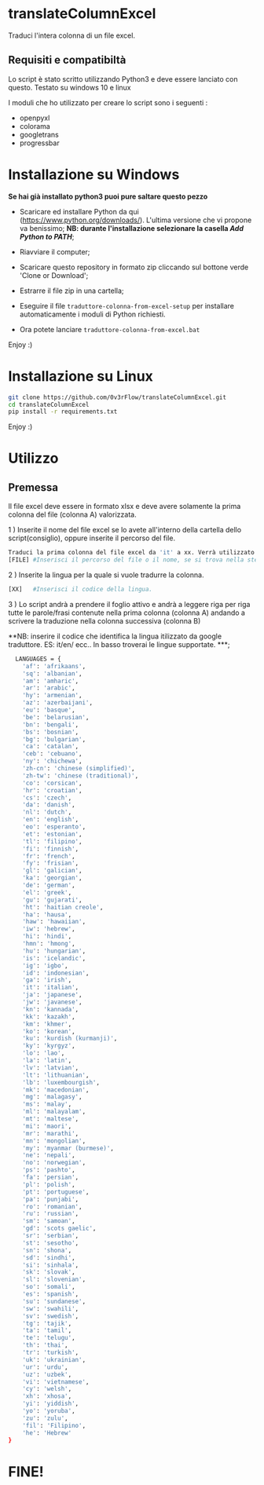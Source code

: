 # translateColumnExcel
Traduci l'intera colonna di un file excel.

 ## Requisiti e compatibiltà
 Lo script è stato scritto utilizzando Python3 e deve essere lanciato con questo. 
 Testato su windows 10 e linux
 
 I moduli che ho utilizzato per creare lo script sono i seguenti :
 
 * openpyxl
 * colorama
 * googletrans
 * progressbar

# Installazione su Windows 
**Se hai già installato python3 puoi pure saltare questo pezzo**

* Scaricare ed installare Python da qui (https://www.python.org/downloads/). L'ultima versione che vi propone va benissimo;
  **NB: durante l'installazione selezionare la casella *Add Python to PATH***;
  
* Riavviare il computer;
* Scaricare questo repository in formato zip cliccando sul bottone verde 'Clone or Download';
* Estrarre il file zip in una cartella;
* Eseguire il file `traduttore-colonna-from-excel-setup` per installare automaticamente i moduli di Python richiesti.
* Ora potete lanciare `traduttore-colonna-from-excel.bat`

Enjoy :)

# Installazione su Linux  

```bash
git clone https://github.com/0v3rFlow/translateColumnExcel.git
cd translateColumnExcel
pip install -r requirements.txt
```

Enjoy :)

# Utilizzo

## Premessa
 Il file excel deve essere in formato xlsx e deve avere solamente la prima colonna del file (colonna A) valorizzata.

1 ) Inserite il nome del file excel se lo avete all'interno della cartella dello script(consiglio), oppure inserite il percorso del file.

```bash
Traduci la prima colonna del file excel da 'it' a xx. Verrà utilizzato Google Translate
[FILE] #Inserisci il percorso del file o il nome, se si trova nella stessa directory dello script 
```

2 ) Inserite la lingua per la quale si vuole tradurre la colonna. 

```bash
[XX]   #Inserisci il codice della lingua. 
```
3 ) Lo script andrà a prendere il foglio attivo e andrà a leggere riga per riga tutte le parole/frasi contenute nella prima colonna (colonna A) andando a scrivere la traduzione nella colonna successiva (colonna B)

  **NB: inserire il codice che identifica la lingua itilizzato da google traduttore. ES: it/en/ ecc.. In basso troverai le lingue supportate. ***; 
  
```bash
  LANGUAGES = {
    'af': 'afrikaans',
    'sq': 'albanian',
    'am': 'amharic',
    'ar': 'arabic',
    'hy': 'armenian',
    'az': 'azerbaijani',
    'eu': 'basque',
    'be': 'belarusian',
    'bn': 'bengali',
    'bs': 'bosnian',
    'bg': 'bulgarian',
    'ca': 'catalan',
    'ceb': 'cebuano',
    'ny': 'chichewa',
    'zh-cn': 'chinese (simplified)',
    'zh-tw': 'chinese (traditional)',
    'co': 'corsican',
    'hr': 'croatian',
    'cs': 'czech',
    'da': 'danish',
    'nl': 'dutch',
    'en': 'english',
    'eo': 'esperanto',
    'et': 'estonian',
    'tl': 'filipino',
    'fi': 'finnish',
    'fr': 'french',
    'fy': 'frisian',
    'gl': 'galician',
    'ka': 'georgian',
    'de': 'german',
    'el': 'greek',
    'gu': 'gujarati',
    'ht': 'haitian creole',
    'ha': 'hausa',
    'haw': 'hawaiian',
    'iw': 'hebrew',
    'hi': 'hindi',
    'hmn': 'hmong',
    'hu': 'hungarian',
    'is': 'icelandic',
    'ig': 'igbo',
    'id': 'indonesian',
    'ga': 'irish',
    'it': 'italian',
    'ja': 'japanese',
    'jw': 'javanese',
    'kn': 'kannada',
    'kk': 'kazakh',
    'km': 'khmer',
    'ko': 'korean',
    'ku': 'kurdish (kurmanji)',
    'ky': 'kyrgyz',
    'lo': 'lao',
    'la': 'latin',
    'lv': 'latvian',
    'lt': 'lithuanian',
    'lb': 'luxembourgish',
    'mk': 'macedonian',
    'mg': 'malagasy',
    'ms': 'malay',
    'ml': 'malayalam',
    'mt': 'maltese',
    'mi': 'maori',
    'mr': 'marathi',
    'mn': 'mongolian',
    'my': 'myanmar (burmese)',
    'ne': 'nepali',
    'no': 'norwegian',
    'ps': 'pashto',
    'fa': 'persian',
    'pl': 'polish',
    'pt': 'portuguese',
    'pa': 'punjabi',
    'ro': 'romanian',
    'ru': 'russian',
    'sm': 'samoan',
    'gd': 'scots gaelic',
    'sr': 'serbian',
    'st': 'sesotho',
    'sn': 'shona',
    'sd': 'sindhi',
    'si': 'sinhala',
    'sk': 'slovak',
    'sl': 'slovenian',
    'so': 'somali',
    'es': 'spanish',
    'su': 'sundanese',
    'sw': 'swahili',
    'sv': 'swedish',
    'tg': 'tajik',
    'ta': 'tamil',
    'te': 'telugu',
    'th': 'thai',
    'tr': 'turkish',
    'uk': 'ukrainian',
    'ur': 'urdu',
    'uz': 'uzbek',
    'vi': 'vietnamese',
    'cy': 'welsh',
    'xh': 'xhosa',
    'yi': 'yiddish',
    'yo': 'yoruba',
    'zu': 'zulu',
    'fil': 'Filipino',
    'he': 'Hebrew'
}
```

# FINE!
